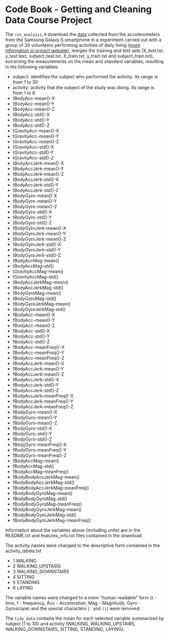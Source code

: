 # Code Book - Getting and Cleaning Data Course Project

The ```run_analysis.R``` download the [data](https://d396qusza40orc.cloudfront.net/getdata%2Fprojectfiles%2FUCI%20HAR%20Dataset.zip) collected from the accelerometers from the Samsung Galaxy S smartphone in a experiment carried out with a group of 30 volunteers performing activities of daily living ([more information in project website](http://archive.ics.uci.edu/ml/datasets/Human+Activity+Recognition+Using+Smartphones)), merges the training and test sets (X_test.txt, y_test.text, subject_test.txt, X_train.txt, y_train.txt and subject_train.txt), extracting the measurements on the mean and standard variables, resulting in the following variables:

* subject: identifies the subject who performed the activity. Its range is from 1 to 30
* activity: activity that the subject of the study was doing. Its range is from 1 to 6
* tBodyAcc-mean()-X
* tBodyAcc-mean()-Y
* tBodyAcc-mean()-Z
* tBodyAcc-std()-X
* tBodyAcc-std()-Y
* tBodyAcc-std()-Z
* tGravityAcc-mean()-X
* tGravityAcc-mean()-Y
* tGravityAcc-mean()-Z
* tGravityAcc-std()-X
* tGravityAcc-std()-Y
* tGravityAcc-std()-Z
* tBodyAccJerk-mean()-X
* tBodyAccJerk-mean()-Y
* tBodyAccJerk-mean()-Z
* tBodyAccJerk-std()-X
* tBodyAccJerk-std()-Y
* tBodyAccJerk-std()-Z
* tBodyGyro-mean()-X
* tBodyGyro-mean()-Y
* tBodyGyro-mean()-Z
* tBodyGyro-std()-X
* tBodyGyro-std()-Y
* tBodyGyro-std()-Z
* tBodyGyroJerk-mean()-X
* tBodyGyroJerk-mean()-Y
* tBodyGyroJerk-mean()-Z
* tBodyGyroJerk-std()-X
* tBodyGyroJerk-std()-Y
* tBodyGyroJerk-std()-Z
* tBodyAccMag-mean()
* tBodyAccMag-std()
* tGravityAccMag-mean()
* tGravityAccMag-std()
* tBodyAccJerkMag-mean()
* tBodyAccJerkMag-std()
* tBodyGyroMag-mean()
* tBodyGyroMag-std()
* tBodyGyroJerkMag-mean()
* tBodyGyroJerkMag-std()
* fBodyAcc-mean()-X
* fBodyAcc-mean()-Y
* fBodyAcc-mean()-Z
* fBodyAcc-std()-X
* fBodyAcc-std()-Y
* fBodyAcc-std()-Z
* fBodyAcc-meanFreq()-X
* fBodyAcc-meanFreq()-Y
* fBodyAcc-meanFreq()-Z
* fBodyAccJerk-mean()-X
* fBodyAccJerk-mean()-Y
* fBodyAccJerk-mean()-Z
* fBodyAccJerk-std()-X
* fBodyAccJerk-std()-Y
* fBodyAccJerk-std()-Z
* fBodyAccJerk-meanFreq()-X
* fBodyAccJerk-meanFreq()-Y
* fBodyAccJerk-meanFreq()-Z
* fBodyGyro-mean()-X
* fBodyGyro-mean()-Y
* fBodyGyro-mean()-Z
* fBodyGyro-std()-X
* fBodyGyro-std()-Y
* fBodyGyro-std()-Z
* fBodyGyro-meanFreq()-X
* fBodyGyro-meanFreq()-Y
* fBodyGyro-meanFreq()-Z
* fBodyAccMag-mean()
* fBodyAccMag-std()
* fBodyAccMag-meanFreq()
* fBodyBodyAccJerkMag-mean()
* fBodyBodyAccJerkMag-std()
* fBodyBodyAccJerkMag-meanFreq()
* fBodyBodyGyroMag-mean()
* fBodyBodyGyroMag-std()
* fBodyBodyGyroMag-meanFreq()
* fBodyBodyGyroJerkMag-mean()
* fBodyBodyGyroJerkMag-std()
* fBodyBodyGyroJerkMag-meanFreq()

Information about the variables above (including units) are in the README.txt and features_info.txt files contained in the download.

The activity names were changed to the descriptive form contained in the activity_labels.txt
* 1 WALKING
* 2 WALKING_UPSTAIRS
* 3 WALKING_DOWNSTAIRS
* 4 SITTING
* 5 STANDING
* 6 LAYING

The variable names were changed to a more "human readable" form (t - time, f - frequency, Acc - Acceleration, Mag - Magnitude, Gyro - Gyroscope) and the special characters (```-``` and ```()```) were removed.

The ```tidy_data``` contains the mean for each selected variable summarized by subject (1 to 30) and activity (WALKING, WALKING_UPSTAIRS, WALKING_DOWNSTAIRS, SITTING, STANDING, LAYING).
